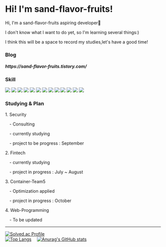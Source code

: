 # Hi! I'm sand-flavor-fruits!
<p>Hi, I'm a sand-flavor-fruits aspiring developer🌱 
<p>I don't know what I want to do yet, so I'm learning several things:)
<p>I think this will be a space to record my studies,let's have a good time!

### Blog
<h5>https://sand-flavor-fruits.tistory.com/</h5>

### Skill
<p>
<img src="https://img.shields.io/badge/C-A8B9CC?style=flat-square&logo=C&logoColor=white" />
<img src="https://img.shields.io/badge/JAVA-007396?style=flat-square&logo=JAVA&logoColor=white" />
<img src="https://img.shields.io/badge/python-3776AB?style=flat-square&logo=python&logoColor=white" />
<img src="https://img.shields.io/badge/C++-00599C?style=flat-square&logo=C++&logoColor=white" />
<img src="https://img.shields.io/badge/HTML5-E34F26?style=flat-square&logo=HTML5&logoColor=white" />
<img src="https://img.shields.io/badge/CSS3-1572B6?style=flat-square&logo=CSS3&logoColor=white" />
<img src="https://img.shields.io/badge/JavaScript-F7DF1E?style=flat-square&logo=JavaScript&logoColor=white" />
<img src="https://img.shields.io/badge/SpringBoot-6DB33F?style=flat-square&logo=SpringBoot&logoColor=white" />
<img src="https://img.shields.io/badge/MySQL-4479A1?style=flat-square&logo=MySQL&logoColor=white" />
<img src="https://img.shields.io/badge/Oracle-F80000?style=flat-square&logo=Oracle&logoColor=white" />
<img src="https://img.shields.io/badge/Android-3DDC84?style=flat-square&logo=Android&logoColor=white" />
<img src="https://img.shields.io/badge/Jupyter-F37626?style=flat-square&logo=Jupyter&logoColor=white" />
<img src="https://img.shields.io/badge/Unity-FFFFFF?style=flat-square&logo=Unity&logoColor=black" />
</p>

### Studying & Plan
<p>
<p>1. Security
<p>&emsp;- Consulting
<p>&emsp;- currently studying
<p>&emsp;- project to be progress : September
<p>2. Fintech 
<p>&emsp;- currently studying
<p>&emsp;- project in progress : July ~ August
<p>3. Container-Team5
<p>&emsp;- Optimization applied
<p>&emsp;- project in progress : October
<p>4. Web-Programming
<p>&emsp;- To be updated
</p>

<hr>

[![Solved.ac Profile](http://mazassumnida.wtf/api/v2/generate_badge?boj=minmim)](https://solved.ac/minmim/) <br>
[![Top Langs](https://github-readme-stats.vercel.app/api/top-langs/?username=sand-flavor-fruits)](https://github.com/sand-flavor-fruits/github-readme-stats)&emsp;
[![Anurag's GitHub stats](https://github-readme-stats.vercel.app/api?username=sand-flavor-fruits)](https://github.com/sand-flavor-fruits/github-readme-stats)


<!--
**sand-flavor-fruits/sand-flavor-fruits** is a ✨ _special_ ✨ repository because its `README.md` (this file) appears on your GitHub profile.

Here are some ideas to get you started:

- 🔭 I’m currently working on ...
- 🌱 I’m currently learning ...
- 👯 I’m looking to collaborate on ...
- 🤔 I’m looking for help with ...
- 💬 Ask me about ...
- 📫 How to reach me: ...
- 😄 Pronouns: ...
- ⚡ Fun fact: ...
-->
